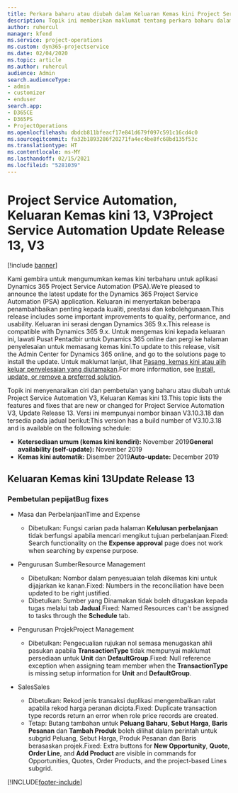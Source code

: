 ```yaml
---
title: Perkara baharu atau diubah dalam Keluaran Kemas kini Project Service Automation 13, V3
description: Topik ini memberikan maklumat tentang perkara baharu dalam Keluaran Kemas kini Project Service Automation 13, V3.
author: ruhercul
manager: kfend
ms.service: project-operations
ms.custom: dyn365-projectservice
ms.date: 02/04/2020
ms.topic: article
ms.author: ruhercul
audience: Admin
search.audienceType:
- admin
- customizer
- enduser
search.app:
- D365CE
- D365PS
- ProjectOperations
ms.openlocfilehash: dbdcb811bfeacf17e841d679f097c591c16cd4c0
ms.sourcegitcommit: fa32b1893286f20271fa4ec4be8fc68bd135f53c
ms.translationtype: HT
ms.contentlocale: ms-MY
ms.lasthandoff: 02/15/2021
ms.locfileid: "5281039"
---
```

# <a name="project-service-automation-update-release-13-v3"></a><span data-ttu-id="b38c7-103">Project Service Automation, Keluaran Kemas kini 13, V3</span><span class="sxs-lookup"><span data-stu-id="b38c7-103">Project Service Automation Update Release 13, V3</span></span>

[!include [banner](../includes/psa-now-project-operations.md)]

<span data-ttu-id="b38c7-104">Kami gembira untuk mengumumkan kemas kini terbaharu untuk aplikasi Dynamics 365 Project Service Automation (PSA).</span><span class="sxs-lookup"><span data-stu-id="b38c7-104">We’re pleased to announce the latest update for the Dynamics 365 Project Service Automation (PSA) application.</span></span> <span data-ttu-id="b38c7-105">Keluaran ini menyertakan beberapa penambahbaikan penting kepada kualiti, prestasi dan kebolehgunaan.</span><span class="sxs-lookup"><span data-stu-id="b38c7-105">This release includes some important improvements to quality, performance, and usability.</span></span> <span data-ttu-id="b38c7-106">Keluaran ini serasi dengan Dynamics 365 9.x.</span><span class="sxs-lookup"><span data-stu-id="b38c7-106">This release is compatible with Dynamics 365 9.x.</span></span> <span data-ttu-id="b38c7-107">Untuk mengemas kini kepada keluaran ini, lawati Pusat Pentadbir untuk Dynamics 365 online dan pergi ke halaman penyelesaian untuk memasang kemas kini.</span><span class="sxs-lookup"><span data-stu-id="b38c7-107">To update to this release, visit the Admin Center for Dynamics 365 online, and go to the solutions page to install the update.</span></span> <span data-ttu-id="b38c7-108">Untuk maklumat lanjut, lihat [Pasang, kemas kini atau alih keluar penyelesaian yang diutamakan](https://docs.microsoft.com/power-platform/admin/install-remove-preferred-solution).</span><span class="sxs-lookup"><span data-stu-id="b38c7-108">For more information, see [Install, update, or remove a preferred solution](https://docs.microsoft.com/power-platform/admin/install-remove-preferred-solution).</span></span>

<span data-ttu-id="b38c7-109">Topik ini menyenaraikan ciri dan pembetulan yang baharu atau diubah untuk Project Service Automation V3, Keluaran Kemas kini 13.</span><span class="sxs-lookup"><span data-stu-id="b38c7-109">This topic lists the features and fixes that are new or changed for Project Service Automation V3, Update Release 13.</span></span> <span data-ttu-id="b38c7-110">Versi ini mempunyai nombor binaan V3.10.3.18 dan tersedia pada jadual berikut:</span><span class="sxs-lookup"><span data-stu-id="b38c7-110">This version has a build number of V3.10.3.18 and is available on the following schedule:</span></span>

- <span data-ttu-id="b38c7-111">**Ketersediaan umum (kemas kini kendiri):** November 2019</span><span class="sxs-lookup"><span data-stu-id="b38c7-111">**General availability (self-update):** November 2019</span></span>
- <span data-ttu-id="b38c7-112">**Kemas kini automatik:** Disember 2019</span><span class="sxs-lookup"><span data-stu-id="b38c7-112">**Auto-update:** December 2019</span></span>


## <a name="update-release-13"></a><span data-ttu-id="b38c7-113">Keluaran Kemas kini 13</span><span class="sxs-lookup"><span data-stu-id="b38c7-113">Update Release 13</span></span> 

### <a name="bug-fixes"></a><span data-ttu-id="b38c7-114">Pembetulan pepijat</span><span class="sxs-lookup"><span data-stu-id="b38c7-114">Bug fixes</span></span>

- <span data-ttu-id="b38c7-115">Masa dan Perbelanjaan</span><span class="sxs-lookup"><span data-stu-id="b38c7-115">Time and Expense</span></span>

     - <span data-ttu-id="b38c7-116">Dibetulkan: Fungsi carian pada halaman **Kelulusan perbelanjaan** tidak berfungsi apabila mencari mengikut tujuan perbelanjaan.</span><span class="sxs-lookup"><span data-stu-id="b38c7-116">Fixed: Search functionality on the **Expense approval** page does not work when searching by expense purpose.</span></span>

- <span data-ttu-id="b38c7-117">Pengurusan Sumber</span><span class="sxs-lookup"><span data-stu-id="b38c7-117">Resource Management</span></span>

     - <span data-ttu-id="b38c7-118">Dibetulkan: Nombor dalam penyesuaian telah dikemas kini untuk dijajarkan ke kanan.</span><span class="sxs-lookup"><span data-stu-id="b38c7-118">Fixed: Numbers in the reconciliation have been updated to be right justified.</span></span>
     - <span data-ttu-id="b38c7-119">Dibetulkan: Sumber yang Dinamakan tidak boleh ditugaskan kepada tugas melalui tab **Jadual**.</span><span class="sxs-lookup"><span data-stu-id="b38c7-119">Fixed: Named Resources can't be assigned to tasks through the **Schedule** tab.</span></span>

- <span data-ttu-id="b38c7-120">Pengurusan Projek</span><span class="sxs-lookup"><span data-stu-id="b38c7-120">Project Management</span></span>

     - <span data-ttu-id="b38c7-121">Dibetulkan: Pengecualian rujukan nol semasa menugaskan ahli pasukan apabila **TransactionType** tidak mempunyai maklumat persediaan untuk **Unit** dan **DefaultGroup**.</span><span class="sxs-lookup"><span data-stu-id="b38c7-121">Fixed: Null reference exception when assigning team member when the **TransactionType** is missing setup information for **Unit** and **DefaultGroup**.</span></span>

- <span data-ttu-id="b38c7-122">Sales</span><span class="sxs-lookup"><span data-stu-id="b38c7-122">Sales</span></span>

     - <span data-ttu-id="b38c7-123">Dibetulkan: Rekod jenis transaksi duplikasi mengembalikan ralat apabila rekod harga peranan dicipta.</span><span class="sxs-lookup"><span data-stu-id="b38c7-123">Fixed: Duplicate transaction type records return an error when role price records are created.</span></span>
     - <span data-ttu-id="b38c7-124">Tetap: Butang tambahan untuk **Peluang Baharu**, **Sebut Harga**, **Baris Pesanan** dan **Tambah Produk** boleh dilihat dalam perintah untuk subgrid Peluang, Sebut Harga, Produk Pesanan dan Baris berasaskan projek.</span><span class="sxs-lookup"><span data-stu-id="b38c7-124">Fixed: Extra buttons for **New Opportunity**, **Quote**, **Order Line**, and **Add Product** are visible in commands for Opportunities, Quotes, Order Products, and the project-based Lines subgrid.</span></span>




[!INCLUDE[footer-include](../includes/footer-banner.md)]